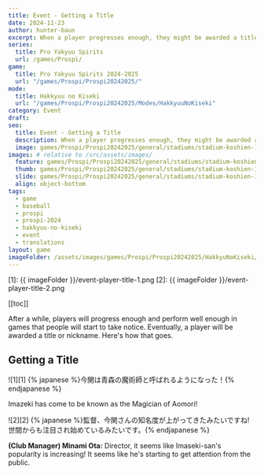 ```yaml
---
title: Event - Getting a Title
date: 2024-11-23
author: hunter-baun
excerpt: When a player progresses enough, they might be awarded a title
series:
  title: Pro Yakyuu Spirits
  url: /games/Prospi/
game: 
  title: Pro Yakyuu Spirits 2024-2025
  url: "/games/Prospi/Prospi20242025/"
mode: 
  title: Hakkyuu no Kiseki
  url: "/games/Prospi/Prospi20242025/Modes/HakkyuuNoKiseki"
category: Event
draft: 
seo:
  title: Event - Getting a Title
  description: When a player progresses enough, they might be awarded a title
  image: games/Prospi/Prospi20242025/general/stadiums/stadium-koshien-1.png
images: # relative to /src/assets/images/
  feature: games/Prospi/Prospi20242025/general/stadiums/stadium-koshien-1.png
  thumb: games/Prospi/Prospi20242025/general/stadiums/stadium-koshien-1.png
  slide: games/Prospi/Prospi20242025/general/stadiums/stadium-koshien-1.png
  align: object-bottom
tags:
  - game
  - baseball
  - prospi
  - prospi-2024
  - hakkyuu-no-kiseki
  - event
  - translations
layout: game
imageFolder: /assets/images/games/Prospi/Prospi20242025/HakkyuNoKiseki/Events/Getting-a-Title
---
```


[1]: {{ imageFolder }}/event-player-title-1.png
[2]: {{ imageFolder }}/event-player-title-2.png

[[toc]]

<article class="prose max-w-xl lg:max-w-4xl lg:prose-lg">

After a while, players will progress enough and perform well enough in games that people will start to take notice. Eventually, a player will be awarded a title or nickname. Here's how that goes.

## Getting a Title
![1][1]
{% japanese %}今関は青森の魔術師と呼ばれるようになった！{% endjapanese %}

Imazeki has come to be known as the Magician of Aomori!

![2][2]
{% japanese %}監督、今関さんの知名度が上がってきたみたいですね!世間からも注目され始めているみたいです。{% endjapanese %}

**(Club Manager) Minami Ota:** Director, it seems like Imaseki-san's popularity is increasing! It seems like he's starting to get attention from the public.

</article>